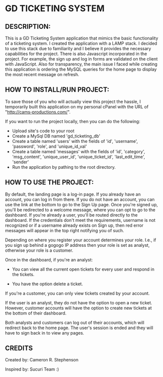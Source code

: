 # GD TICKETING SYSTEM

## DESCRIPTION:
This is a GD Ticketing System application that mimics the basic functionality of a ticketing system. I created the application with a LAMP stack. I decided to use this stack due to familiarity and I believe it provides the necessary capabilities for the project. There is also Javascript incorporated in the project. For example, the sign up and log in forms are validated on the client with JavaScript. Also for transparency, the main issue I faced while creating this application is ordering the MySQL queries for the home page to display the most recent message on refresh. 

## HOW TO INSTALL/RUN PROJECT:

To save those of you who will actually view this project the hassle, I temporarily built this application on my personal cPanel with the URL of "http://cams-productions.com/".

If you want to run the project locally, then you can do the following:

- Upload site's code to your root
- Create a MySql DB named 'gd_ticketing_db'
- Create a table named 'users' with the fields of 'id', 'username', 'password', 'role', and 'unique_id_val'
- Create a table named 'messages' with the fields of 'id', 'category', 'msg_content', 'unique_user_id', 'unique_ticket_id', 'last_edit_time', 'sender'
- Run the application by pathing to the root directory.


## HOW TO USE THE PROJECT:

By default, the landing page is a log-in page. If you already have an account, you can log in from there. If you do not have an account, you can use the link at the bottom to go to the Sign Up page. Once you're signed up, you'll be redirected to a welcome message, where you can opt to go to the dashboard. If you're already a user, you'll be routed directly to the dashboard. If the credentials don't meet the requirements, username is not recognized or if a username already exists on Sign up, then red error messages will appear in the top right notifying you of such.

Depending on where you register your account determines your role. I.e., if you sign up behind a gogogo IP address then your role is set as analyst, otherwise your role is a customer.

Once in the dashboard, if you're an analyst:

- You can view all the current open tickets for every user and respond in the tickets.

- You have the option delete a ticket.

If you're a customer, you can only view tickets created by your account.

If the user is an analyst, they do not have the option to open a new ticket. However, customer accounts will have the option to create new tickets at the bottom of their dashboard.

Both analysts and customers can log out of their accounts, which will redirect back to the home page. The user's session is ended and they will have to sign back in to view any pages.


## CREDITS

Created by: Cameron R. Stephenson

Inspired by: Sucuri Team :)
